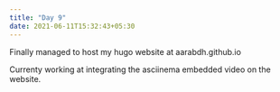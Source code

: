 ```yaml
---
title: "Day 9"
date: 2021-06-11T15:32:43+05:30
---
```


Finally managed to host my hugo website at aarabdh.github.io

Currenty working at integrating the asciinema embedded video on the website.